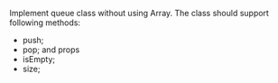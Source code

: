 Implement queue class without using Array. The class should support following methods:
- push;
- pop;
and props
- isEmpty;
- size;